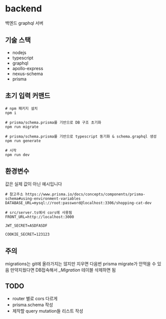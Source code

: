 # backend
백엔드 graphql 서버

## 기술 스택
* nodejs
* typescript
* graphql
* apollo-express
* nexus-schema
* prisma

## 초기 입력 커맨드
```
# npm 패키지 설치
npm i

# prisma/schema.prisma를 기반으로 DB 구조 초기화
npm run migrate

# prisma/schema.prisma를 기반으로 typescript 동기화 & schema.graphql 생성
npm run generate

# 시작
npm run dev
```

## 환경변수
값은 실제 값이 아닌 예시입니다
```
# 참고주소 https://www.prisma.io/docs/concepts/components/prisma-schema#using-environment-variables
DATABASE_URL=mysql://root:password@localhost:3306/shopping-cat-dev

# src/server.ts에서 cors에 사용됨
FRONT_URL=http://localhost:3000

JWT_SECRET=ASDFASDF

COOKIE_SECRET=123123
```

## 주의
migrations는 git에 올라가지는 않지만 지우면 다음번 prisma migrate가 안먹을 수 있음 만약지웠다면 DB접속해서 *_Migration* 테이블 삭제하면 됨

## TODO
* router 별로 cors 다르게
* prisma.schema 작성
* 제작할 query mutation들 리스트 작성